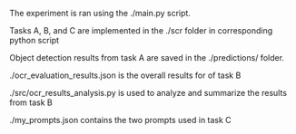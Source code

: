 The experiment is ran using the ./main.py script.

Tasks A, B, and C are implemented in the ./scr folder in corresponding python script

Object detection results from task A are saved in the ./predictions/ folder.

./ocr_evaluation_results.json is the overall results for of task B

./src/ocr_results_analysis.py is used to analyze and summarize the results from task B

./my_prompts.json contains the two prompts used in task C